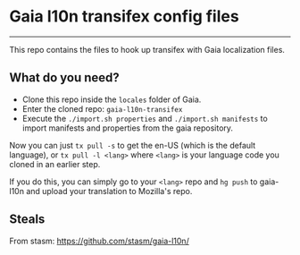 # Gaia l10n transifex config files #
 -----------------------------------

 This repo contains the files to hook up transifex with Gaia localization files.

## What do you need? ##

* Clone this repo inside the `locales` folder of Gaia.
* Enter the cloned repo: `gaia-l10n-transifex`
* Execute the `./import.sh properties` and `./import.sh manifests` to import manifests and properties from the gaia repository.

Now you can just `tx pull -s` to get the en-US (which is the default language), or `tx pull -l <lang>` where `<lang>` is your language code you cloned in an earlier step.

If you do this, you can simply go to your `<lang>` repo and `hg push` to gaia-l10n and upload your translation to Mozilla's repo.

## Steals ##
From stasm: https://github.com/stasm/gaia-l10n/